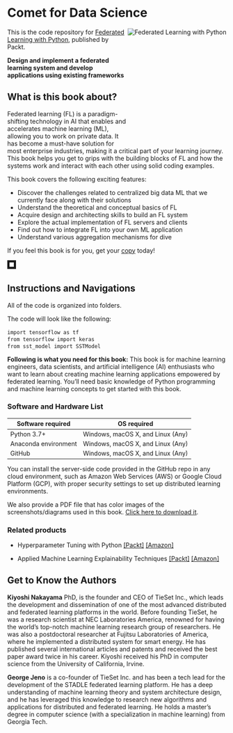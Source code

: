 # Comet for Data Science

<a href="https://www.packtpub.com/product/federated-learning-with-python/9781803247106?utm_source=github&utm_medium=repository&utm_campaign=9781803247106"><img src="https://static.packt-cdn.com/products/9781803247106/cover/smaller" alt="Federated Learning with Python" height="256px" align="right"></a>

This is the code repository for [Federated Learning with Python](https://www.packtpub.com/product/federated-learning-with-python/9781803247106?utm_source=github&utm_medium=repository&utm_campaign=9781803247106), published by Packt.

**Design and implement a federated learning system and develop applications using existing frameworks**

## What is this book about?
Federated learning (FL) is a paradigm-shifting technology in AI that enables and accelerates machine learning (ML), allowing you to work on private data. It has become a must-have solution for most enterprise industries, making it a critical part of your learning journey. This book helps you get to grips with the building blocks of FL and how the systems work and interact with each other using solid coding examples.

This book covers the following exciting features: 
* Discover the challenges related to centralized big data ML that we currently face along with their solutions
* Understand the theoretical and conceptual basics of FL
* Acquire design and architecting skills to build an FL system
* Explore the actual implementation of FL servers and clients
* Find out how to integrate FL into your own ML application
* Understand various aggregation mechanisms for dive

If you feel this book is for you, get your [copy](https://www.amazon.com/dp/B09NC5XJ6D) today!

<a href="https://www.packtpub.com/?utm_source=github&utm_medium=banner&utm_campaign=GitHubBanner"><img src="https://raw.githubusercontent.com/PacktPublishing/GitHub/master/GitHub.png" 
alt="https://www.packtpub.com/" border="5" /></a>


## Instructions and Navigations
All of the code is organized into folders.

The code will look like the following:
```
import tensorflow as tf
from tensorflow import keras
from sst_model import SSTModel
```

**Following is what you need for this book:**
This book is for machine learning engineers, data scientists, and artificial intelligence (AI) enthusiasts who want to learn about creating machine learning applications empowered by federated learning. You’ll need basic knowledge of Python programming and machine learning concepts to get started with this book.	


### Software and Hardware List

| Software required                    | OS required                        |
| ------------------------------------ | -----------------------------------|
| Python 3.7+                          | Windows, macOS X, and Linux (Any)  |
| Anaconda environment                 | Windows, macOS X, and Linux (Any)  |
| GitHub                               | Windows, macOS X, and Linux (Any)  |

You can install the server-side code provided in the GitHub repo in any cloud environment, such as
Amazon Web Services (AWS) or Google Cloud Platform (GCP), with proper security settings to
set up distributed learning environments.


We also provide a PDF file that has color images of the screenshots/diagrams used in this book. [Click here to download it](https://packt.link/qh1su).


### Related products <Other books you may enjoy>
* Hyperparameter Tuning with Python [[Packt]](https://www.packtpub.com/product/hyperparameter-tuning-with-python/9781803235875) [[Amazon]](https://www.amazon.com/dp/B0B2DNQHHG)

* Applied Machine Learning Explainability Techniques [[Packt]](https://www.packtpub.com/product/applied-machine-learning-explainability-techniques/9781803246154) [[Amazon]](https://www.amazon.com/dp/B0B2PTF5PC)

## Get to Know the Authors

**Kiyoshi Nakayama**
PhD, is the founder and CEO of TieSet Inc., which leads the development and
dissemination of one of the most advanced distributed and federated learning platforms in the world.
Before founding TieSet, he was a research scientist at NEC Laboratories America, renowned for having
the world’s top-notch machine learning research group of researchers. He was also a postdoctoral
researcher at Fujitsu Laboratories of America, where he implemented a distributed system for smart
energy. He has published several international articles and patents and received the best paper award
twice in his career. Kiyoshi received his PhD in computer science from the University of California,
Irvine. 

**George Jeno**
is a co-founder of TieSet Inc. and has been a tech lead for the development of the
STADLE federated learning platform. He has a deep understanding of machine learning theory and
system architecture design, and he has leveraged this knowledge to research new algorithms and
applications for distributed and federated learning. He holds a master’s degree in computer science
(with a specialization in machine learning) from Georgia Tech.
